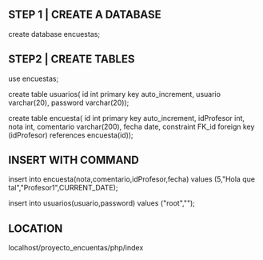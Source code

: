 ## STEP 1 | CREATE A DATABASE
create database encuestas;

## STEP2 | CREATE TABLES
use encuestas;

create table usuarios(
id int primary key auto_increment,
usuario varchar(20),
password varchar(20));

create table encuesta(
id int primary key auto_increment,
idProfesor int,
nota int,
comentario varchar(200),
fecha date,
constraint FK_id foreign key (idProfesor) references encuesta(id));


## INSERT WITH COMMAND
insert into encuesta(nota,comentario,idProfesor,fecha) values (5,"Hola que tal","Profesor1",CURRENT_DATE);

insert into usuarios(usuario,password) values ("root","");

## LOCATION
localhost/proyecto_encuentas/php/index
